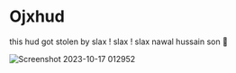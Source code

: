 # Ojxhud
this hud got stolen by slax ! slax ! slax nawal hussain son 🤯

![Screenshot 2023-10-17 012952](https://github.com/Ojxiii/Ojx-hud/assets/114163698/a9efd7de-3c0e-40dd-9dce-11a492407785)
